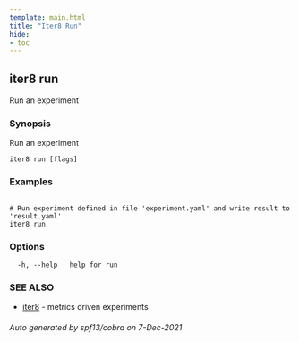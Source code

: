 ```yaml
---
template: main.html
title: "Iter8 Run"
hide:
- toc
---
```


## iter8 run

Run an experiment

### Synopsis

Run an experiment

```
iter8 run [flags]
```

### Examples

```

# Run experiment defined in file 'experiment.yaml' and write result to 'result.yaml'
iter8 run

```

### Options

```
  -h, --help   help for run
```

### SEE ALSO

* [iter8](iter8.md)	 - metrics driven experiments

###### Auto generated by spf13/cobra on 7-Dec-2021
